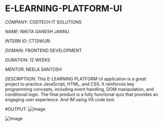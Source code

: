 # E-LEARNING-PLATFORM-UI

*COMPANY*: CODTECH IT SOLUTIONS

*NAME*: NIKITA GANESH JANNU

*INTERN ID*: CT12WURI

*DOMAIN*: FRONTEND DEVELOPMENT

*DURATION*: 12 WEEKS

*MENTOR*: NEELA SANTOSH

*DESCRIPTIION*: This E-LEARNING PLATFORM UI application is a great project to practice JavaScript, HTML, and CSS. It reinforces key programming concepts, including event handling, DOM manipulation, and conditional logic. The final product is a fully functional quiz that provides an engaging user experience. And IM using VS code tool.

#OUTPUT:
![Image](https://github.com/user-attachments/assets/5f81f741-aa7f-4fca-bc4a-37651e4127e0)

![Image](https://github.com/user-attachments/assets/6f00dd69-b196-40a4-859b-b81fe68fd6bb)
